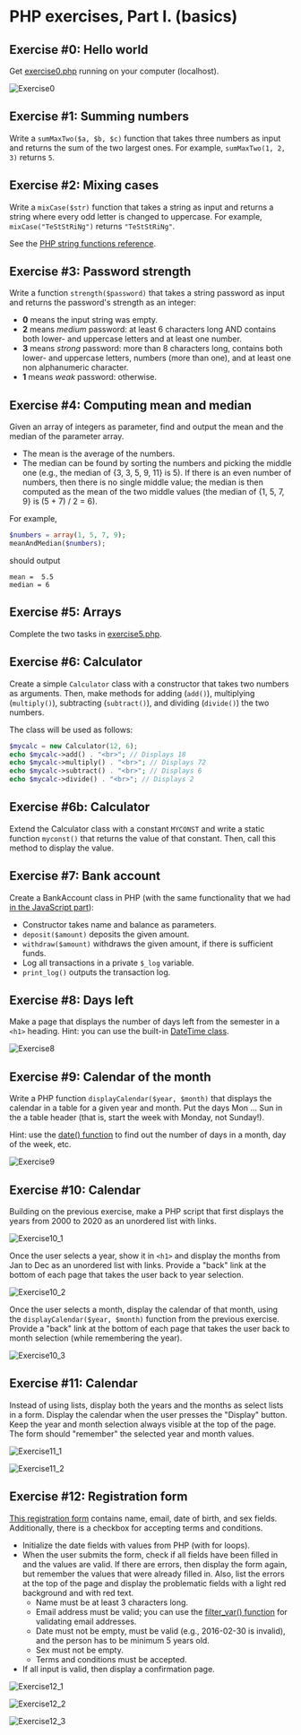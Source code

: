 # PHP exercises, Part I. (basics)

## Exercise #0: Hello world

Get [exercise0.php](exercise0.php) running on your computer (localhost).

![Exercise0](images/exercise0.png)


## Exercise #1: Summing numbers

Write a `sumMaxTwo($a, $b, $c)` function that takes three numbers as input and returns the sum of the two largest ones.  For example, `sumMaxTwo(1, 2, 3)` returns `5`.


## Exercise #2: Mixing cases

Write a `mixCase($str)` function that takes a string as input and returns a string where every odd letter is changed to uppercase.  For example, `mixCase("TeStStRiNg")` returns `"TeStStRiNg"`.

See the [PHP string functions reference](http://www.w3schools.com/php/php_ref_string.asp).


## Exercise #3: Password strength

Write a function `strength($password)` that takes a string password as input and returns the password's strength as an integer:

  - **0** means the input string was empty.
  - **2** means _medium_ password: at least 6 characters long AND contains both lower- and uppercase letters and at least one number.
  - **3** means _strong_ password: more than 8 characters long, contains both lower- and uppercase letters, numbers (more than one), and at least one non alphanumeric character.
  - **1** means _weak_ password: otherwise.


## Exercise #4: Computing mean and median

Given an array of integers as parameter, find and output the mean and the
median of the parameter array.

  - The mean is the average of the numbers.
  - The median can be found by sorting the numbers and picking the middle one (e.g., the median of {3, 3, 5, 9, 11} is 5). If there is an even number of numbers, then there is no single middle value; the median is then computed as the mean of the two middle values (the median of {1, 5, 7, 9} is (5 + 7) / 2 = 6).

For example,

```php
$numbers = array(1, 5, 7, 9);
meanAndMedian($numbers);
```

should output

```
mean =  5.5
median = 6
```


## Exercise #5: Arrays

Complete the two tasks in [exercise5.php](exercise5.php).


## Exercise #6: Calculator

Create a simple `Calculator` class with a constructor that takes two numbers as arguments.  Then, make methods for adding (`add()`), multiplying (`multiply()`), subtracting (`subtract()`), and dividing (`divide()`) the two numbers.

The class will be used as follows:
```php
$mycalc = new Calculator(12, 6);
echo $mycalc->add() . "<br>"; // Displays 18
echo $mycalc->multiply() . "<br>"; // Displays 72
echo $mycalc->subtract() . "<br>"; // Displays 6
echo $mycalc->divide() . "<br>"; // Displays 2
```


## Exercise #6b: Calculator

Extend the Calculator class with a constant `MYCONST` and write a static function `myconst()` that returns the value of that constant. Then, call this method to display the value.


## Exercise #7: Bank account

Create a BankAccount class in PHP (with the same functionality that we had [in the JavaScript part](../../js/basics)):

  - Constructor takes name and balance as parameters.
  - `deposit($amount)` deposits the given amount.
  - `withdraw($amount)` withdraws the given amount, if there is sufficient funds.
  - Log all transactions in a private `$_log` variable.
  - `print_log()` outputs the transaction log.


## Exercise #8: Days left

Make a page that displays the number of days left from the semester in a `<h1>` heading. Hint: you can use the built-in [DateTime class](http://php.net/manual/en/class.datetime.php).

![Exercise8](images/exercise8.png)


## Exercise #9: Calendar of the month

Write a PHP function `displayCalendar($year, $month)` that displays the calendar in a table for a given year and month. Put the days Mon ... Sun in the a table header (that is, start the week with Monday, not Sunday!).

Hint: use the [date() function](http://php.net/manual/en/function.date.php) to find out the number of days in a month, day of the week, etc.

![Exercise9](images/exercise9.png)


## Exercise #10: Calendar

Building on the previous exercise, make a PHP script that first displays the years from 2000 to 2020 as an unordered list with links.

![Exercise10_1](images/exercise10_1.png)

Once the user selects a year, show it in `<h1>` and display the months from Jan to Dec as an unordered list with links. Provide a "back" link at the bottom of each page that takes the user back to year selection.

![Exercise10_2](images/exercise10_2.png)

Once the user selects a month, display the calendar of that month, using the `displayCalendar($year, $month)` function from the previous exercise. Provide a "back" link at the bottom of each page that takes the user back to month selection (while remembering the year).

![Exercise10_3](images/exercise10_3.png)


## Exercise #11: Calendar

Instead of using lists, display both the years and the months as select lists in a form. Display the calendar when the user presses the "Display" button. Keep the year and month selection always visible at the top of the page. The form should "remember" the selected year and month values.

![Exercise11_1](images/exercise11_1.png)

![Exercise11_2](images/exercise11_2.png)


## Exercise #12: Registration form

[This registration form](exercise12.php) contains name, email, date of birth, and sex fields. Additionally, there is a checkbox for accepting terms and conditions.

  * Initialize the date fields with values from PHP (with for loops).
  * When the user submits the form, check if all fields have been filled in and the values are valid. If there are errors, then display the form again, but remember the values that were already filled in. Also, list the errors at the top of the page and display the problematic fields with a light red background and with red text.
    - Name must be at least 3 characters long.
    - Email address must be valid; you can use the [filter_var() function](http://php.net/manual/en/filter.examples.validation.php) for validating email addresses.
    - Date must not be empty, must be valid (e.g., 2016-02-30 is invalid), and the person has to be minimum 5 years old.
    - Sex must not be empty.
    - Terms and conditions must be accepted.
  * If all input is valid, then display a confirmation page.

  ![Exercise12_1](images/exercise12_1.png)

  ![Exercise12_2](images/exercise12_2.png)

  ![Exercise12_3](images/exercise12_3.png)
